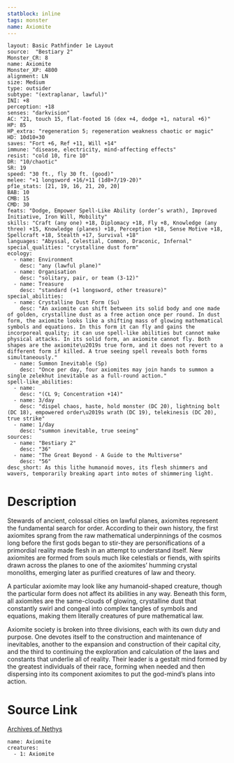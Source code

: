 ```yaml
---
statblock: inline
tags: monster
name: Axiomite
---
```

```statblock
layout: Basic Pathfinder 1e Layout
source:  "Bestiary 2"
Monster_CR: 8
name: Axiomite
Monster_XP: 4800
alignment: LN
size: Medium
type: outsider
subtype: "(extraplanar, lawful)"
INI: +8
perception: +18
senses: "darkvision"
AC: "21, touch 15, flat-footed 16 (dex +4, dodge +1, natural +6)"
HP: 85
HP_extra: "regeneration 5; regeneration weakness chaotic or magic"
HD: 10d10+30
saves: "Fort +6, Ref +11, Will +14"
immune: "disease, electricity, mind-affecting effects"
resist: "cold 10, fire 10"
DR: "10/chaotic"
SR: 19
speed: "30 ft., fly 30 ft. (good)"
melee: "+1 longsword +16/+11 (1d8+7/19-20)"
pf1e_stats: [21, 19, 16, 21, 20, 20]
BAB: 10
CMB: 15
CMD: 30
feats: "Dodge, Empower Spell-Like Ability (order’s wrath), Improved Initiative, Iron Will, Mobility"
skills: "Craft (any one) +18, Diplomacy +18, Fly +8, Knowledge (any three) +15, Knowledge (planes) +18, Perception +18, Sense Motive +18, Spellcraft +18, Stealth +17, Survival +18"
languages: "Abyssal, Celestial, Common, Draconic, Infernal"
special_qualities: "crystalline dust form"
ecology:
  - name: Environment
    desc: "any (lawful plane)"
  - name: Organisation
    desc: "solitary, pair, or team (3-12)"
  - name: Treasure
    desc: "standard (+1 longsword, other treasure)"
special_abilities:
  - name: Crystalline Dust Form (Su)
    desc: "An axiomite can shift between its solid body and one made of golden, crystalline dust as a free action once per round. In dust form, the axiomite looks like a shifting mass of glowing mathematical symbols and equations. In this form it can fly and gains the incorporeal quality; it can use spell-like abilities but cannot make physical attacks. In its solid form, an axiomite cannot fly. Both shapes are the axiomite\u2019s true form, and it does not revert to a different form if killed. A true seeing spell reveals both forms simultaneously."
  - name: Summon Inevitable (Sp)
    desc: "Once per day, four axiomites may join hands to summon a single zelekhut inevitable as a full-round action."
spell-like_abilities:
  - name:
    desc: "(CL 9; Concentration +14)"
  - name: 3/day
    desc: "dispel chaos, haste, hold monster (DC 20), lightning bolt (DC 18), empowered order\u2019s wrath (DC 19), telekinesis (DC 20), true strike"
  - name: 1/day
    desc: "summon inevitable, true seeing"
sources:
  - name: "Bestiary 2"
    desc: "36"
  - name: "The Great Beyond - A Guide to the Multiverse"
    desc: "56"
desc_short: As this lithe humanoid moves, its flesh shimmers and wavers, temporarily breaking apart into motes of shimmering light. 
```
# Description
Stewards of ancient, colossal cities on lawful planes, axiomites represent the fundamental search for order. According to their own history, the first axiomites sprang from the raw mathematical underpinnings of the cosmos long before the first gods began to stir-they are personifications of a primordial reality made flesh in an attempt to understand itself. New axiomites are formed from souls much like celestials or fiends, with spirits drawn across the planes to one of the axiomites’ humming crystal monoliths, emerging later as purified creatures of law and theory. 

A particular axiomite may look like any humanoid-shaped creature, though the particular form does not affect its abilities in any way. Beneath this form, all axiomites are the same-clouds of glowing, crystalline dust that constantly swirl and congeal into complex tangles of symbols and equations, making them literally creatures of pure mathematical law. 

Axiomite society is broken into three divisions, each with its own duty and purpose. One devotes itself to the construction and maintenance of inevitables, another to the expansion and construction of their capital city, and the third to continuing the exploration and calculation of the laws and constants that underlie all of reality. Their leader is a gestalt mind formed by the greatest individuals of their race, forming when needed and then dispersing into its component axiomites to put the god-mind’s plans into action.
# Source Link
[Archives of Nethys](https://aonprd.com/MonsterDisplay.aspx?ItemName=Axiomite)
```encounter-table
name: Axiomite
creatures:
  - 1: Axiomite
```
